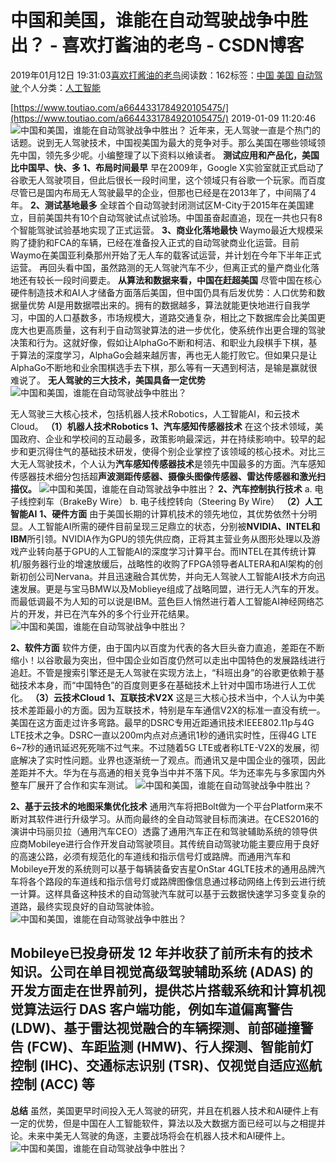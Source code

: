 
# 中国和美国，谁能在自动驾驶战争中胜出？ - 喜欢打酱油的老鸟 - CSDN博客


2019年01月12日 19:31:03[喜欢打酱油的老鸟](https://me.csdn.net/weixin_42137700)阅读数：162标签：[中国																](https://so.csdn.net/so/search/s.do?q=中国&t=blog)[美国																](https://so.csdn.net/so/search/s.do?q=美国&t=blog)[自动驾驶																](https://so.csdn.net/so/search/s.do?q=自动驾驶&t=blog)[
							](https://so.csdn.net/so/search/s.do?q=美国&t=blog)[
																					](https://so.csdn.net/so/search/s.do?q=中国&t=blog)个人分类：[人工智能																](https://blog.csdn.net/weixin_42137700/article/category/7820233)
[
																								](https://so.csdn.net/so/search/s.do?q=中国&t=blog)


[https://www.toutiao.com/a6644331784920105475/](https://www.toutiao.com/a6644331784920105475/)
2019-01-09 11:20:46
![中国和美国，谁能在自动驾驶战争中胜出？](http://p1.pstatp.com/large/pgc-image/9e1cc36068874729a3f4eafd632ab674)
近年来，无人驾驶一直是个热门的话题。说到无人驾驶技术，中国视美国为最大的竞争对手。那么美国在哪些领域领先中国，领先多少呢。小编整理了以下资料以飨读者。
**测试应用和产品化，美国比中国早、快、多**
**1、布局时间最早**
早在2009年，Google X实验室就正式启动了谷歌无人驾驶项目，但此后很长一段时间里，这个领域只有谷歌一个玩家。而百度尽管已是国内布局无人驾驶最早的企业，但那也已经是在2013年了，中间隔了4年。
**2、测试基地最多**
全球首个自动驾驶封闭测试区M-City于2015年在美国建立，目前美国共有10个自动驾驶试点试验场。中国虽奋起直追，现在一共也只有8个智能驾驶试验基地实现了正式运营。
**3、商业化落地最快**
Waymo最近大规模采购了捷豹和FCA的车辆，已经在准备投入正式的自动驾驶商业化运营。目前Waymo在美国亚利桑那州开始了无人车的载客试运营，并计划在今年下半年正式运营。
再回头看中国，虽然路测的无人驾驶汽车不少，但离正式的量产商业化落地还有较长一段时间要走。
**从算法和数据来看，中国在赶超美国**
尽管中国在核心硬件制造技术和AI人才储备方面落后美国，但中国仍具有后发优势：人口优势和数据量优势
AI是用数据喂出来的。拥有的数据越多，算法就能更快地进行自我学习，中国的人口基数多，市场规模大，道路交通复杂，相比之下数据库会比美国更庞大也更高质量，这有利于自动驾驶算法的进一步优化，使系统作出更合理的驾驶决策和行为。这就好像，假如让AlphaGo不断和柯洁、和职业九段棋手下棋，基于算法的深度学习，AlphaGo会越来越厉害，再也无人能打败它。但如果只是让AlphaGo不断地和业余围棋选手去下棋，那么等有一天遇到柯洁，是输是赢就很难说了。
**无人驾驶的三大技术，美国具备一定优势**
![中国和美国，谁能在自动驾驶战争中胜出？](http://p3.pstatp.com/large/pgc-image/7da37868767f40388c65265978ae7900)

无人驾驶三大核心技术，包括机器人技术Robotics，人工智能AI，和云技术Cloud。
**（1）机器人技术Robotics**
**1、汽车感知传感器技术**
在这个技术领域，美国政府、企业和学校间的互动最多，政策影响最深远，并在持续影响中。较早的起步和更沉得住气的基础技术研发，使得个别企业掌控了该领域的核心技术。对比三大无人驾驶技术，个人认为**汽车感知传感器技术**是领先中国最多的方面。汽车感知传感器技术细分包括超**声波测距传感器、摄像头图像传感器、雷达传感器和激光扫描仪。**
![中国和美国，谁能在自动驾驶战争中胜出？](http://p1.pstatp.com/large/pgc-image/51a725c2aa744e4fa6d81ff2d118311d)
**2、汽车控制执行技术**
a. 电子线控刹车（BrakeBy Wire）
b. 电子线控转向（Steering By Wire）
**（2）人工智能AI**
**1、硬件方面**
由于美国长期的计算机技术的领先地位，其优势依然十分明显。人工智能AI所需的硬件目前呈现三足鼎立的状态，分别被**NVIDIA、INTEL和IBM**所引领。NVIDIA作为GPU的领先供应商，正将其主营业务从图形处理以及游戏产业转向基于GPU的人工智能AI的深度学习计算平台。而INTEL在其传统计算机/服务器行业的增速放缓后，战略性的收购了FPGA领导者ALTERA和AI架构的创新初创公司Nervana。并且迅速融合其优势，并向无人驾驶人工智能AI技术方向迅速发展。更是与宝马BMW以及Moblieye组成了战略同盟，进行无人汽车的开发。而最低调最不为人知的可以说是IBM。蓝色巨人悄然进行着人工智能AI神经网络芯片的开发，并已在汽车外的多个行业开花结果。
![中国和美国，谁能在自动驾驶战争中胜出？](http://p1.pstatp.com/large/pgc-image/1272e1ab8dbf409ea630cc49cfd8f1b7)

**2、软件方面**
软件方便，由于国内以百度为代表的各大巨头奋力直追，差距在不断缩小！以谷歌最为突出，但中国企业如百度仍然可以走出中国特色的发展路线进行追赶。不管是搜索引擎还是无人驾驶在实现方法上，“科班出身”的谷歌更依赖于基础技术本身，而“中国特色”的百度则更多在基础技术上针对中国市场进行人工优化。
**（3）云技术Cloud**
**1、互联技术V2X**
这是三大核心技术当中，个人认为中美技术差距最小的方面。因为互联技术，特别是车车通信V2X的标准一直没有统一。美国在这方面走过许多弯路。最早的DSRC专用近距通讯技术IEEE802.11p与4G LTE技术之争。DSRC一直以200m内点对点通讯1秒的通讯实时性，压得4G LTE 6~7秒的通讯延迟死死喘不过气来。不过随着5G LTE或者称LTE-V2X的发展，彻底解决了实时性问题。业界也逐渐统一了观点。而通讯又是中国企业的强项，因此差距并不大。华为在与高通的相关竞争当中并不落下风。华为还率先与多家国内外整车厂展开了合作和实车测试。
![中国和美国，谁能在自动驾驶战争中胜出？](http://p9.pstatp.com/large/pgc-image/fc2438407ba24eb285f438cdb79a4d57)

**2、基于云技术的地图采集优化技术**
通用汽车将把Bolt做为一个平台Platform来不断对其软件进行升级学习。从而向最终的全自动驾驶目标而演进。在CES2016的演讲中玛丽贝拉（通用汽车CEO）透露了通用汽车正在和驾驶辅助系统的领导供应商Mobileye进行合作开发自动驾驶项目。其传统自动驾驶功能主要应用于良好的高速公路，必须有规范化的车道线和指示信号灯或路牌。而通用汽车和Mobileye开发的系统则可以基于每辆装备安吉星OnStar 4GLTE技术的通用品牌汽车将各个路段的车道线和指示信号灯或路牌图像信息通过移动网络上传到云进行统一计算。这样具备这种技术的自动驾驶汽车就可以基于云数据快速学习多变复杂的道路，最终实现良好的自动驾驶体验。
![中国和美国，谁能在自动驾驶战争中胜出？](http://p1.pstatp.com/large/pgc-image/286759ee7b934eb3bdd5d407df066cb7)

Mobileye已投身研发 12 年并收获了前所未有的技术知识。公司在单目视觉高级驾驶辅助系统 (ADAS) 的开发方面走在世界前列，提供芯片搭载系统和计算机视觉算法运行 DAS 客户端功能，例如车道偏离警告 (LDW)、基于雷达视觉融合的车辆探测、前部碰撞警告 (FCW)、车距监测 (HMW)、行人探测、智能前灯控制 (IHC)、交通标志识别 (TSR)、仅视觉自适应巡航控制 (ACC) 等
----------------------------------------------------------------
**总结**
虽然，美国更早时间投入无人驾驶的研究，并且在机器人技术和AI硬件上有一定的优势，但是中国在人工智能软件，算法以及大数据方面已经可以与之相提并论。未来中美无人驾驶的角逐，主要战场将会在机器人技术和AI硬件上。
![中国和美国，谁能在自动驾驶战争中胜出？](http://p3.pstatp.com/large/pgc-image/8bc1809d2e864279ae9aae9f5c594351)

